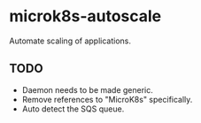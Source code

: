 # microk8s-autoscale

Automate scaling of applications.

## TODO

* Daemon needs to be made generic.
* Remove references to "MicroK8s" specifically.
* Auto detect the SQS queue.
